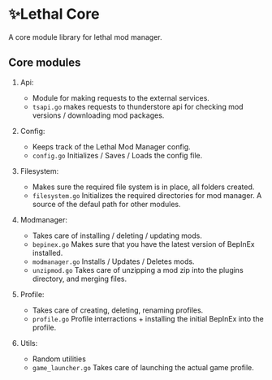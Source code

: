 # ✨Lethal Core

A core module library for lethal mod manager.

## Core modules

1. Api:

   - Module for making requests to the external services.
   - `tsapi.go` makes requests to thunderstore api for checking mod versions / downloading mod packages.

1. Config:

   - Keeps track of the Lethal Mod Manager config.
   - `config.go` Initializes / Saves / Loads the config file.

1. Filesystem:

   - Makes sure the required file system is in place, all folders created.
   - `filesystem.go` Initializes the required directories for mod manager. A source of the defaul path for other modules.

1. Modmanager:

   - Takes care of installing / deleting / updating mods.
   - `bepinex.go` Makes sure that you have the latest version of BepInEx installed.
   - `modmanager.go` Installs / Updates / Deletes mods.
   - `unzipmod.go` Takes care of unzipping a mod zip into the plugins directory, and merging files.

1. Profile:

   - Takes care of creating, deleting, renaming profiles.
   - `profile.go` Profile interractions + installing the initial BepInEx into the profile.

1. Utils:
   - Random utilities
   - `game_launcher.go` Takes care of launching the actual game profile.
